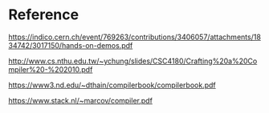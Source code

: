 # Reference
https://indico.cern.ch/event/769263/contributions/3406057/attachments/1834742/3017150/hands-on-demos.pdf

http://www.cs.nthu.edu.tw/~ychung/slides/CSC4180/Crafting%20a%20Compiler%20-%202010.pdf

https://www3.nd.edu/~dthain/compilerbook/compilerbook.pdf

https://www.stack.nl/~marcov/compiler.pdf